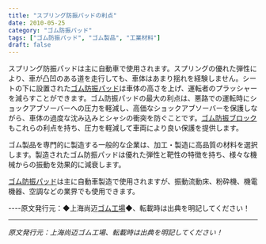 ```yaml
---
title: "スプリング防振パッドの利点"
date: 2010-05-25
category: "ゴム防振パッド"
tags: ["ゴム防振パッド", "ゴム製品", "工業材料"]
draft: false
---
```


スプリング防振パッドは主に自動車で使用されます。スプリングの優れた弾性により、車が凸凹のある道を走行しても、車体はあまり揺れを経験しません。シートの下に設置された[ゴム防振パッド](http://www.smpolymer.com/xiangjiaojianzhendian/)は車体の高さを上げ、運転者のプラッシャーを減らすことができます。ゴム防振パッドの最大の利点は、悪路での運転時にショックアブソーバーへの圧力を軽減し、高価なショックアブソーバーを保護しながら、車体の過度な沈み込みとシャシの衝突を防ぐことです。[ゴム防振ブロック](http://www.smpolymer.com/)もこれらの利点を持ち、圧力を軽減して車両により良い保護を提供します。

ゴム製品を専門的に製造する一般的な企業は、加工・製造に高品質の材料を選択します。製造されたゴム防振パッドは優れた弾性と靶性の特徴を持ち、様々な機械からの振動を効果的に減衰します。

[ゴム防振パッド](http://www.smpolymer.com/xiangjiaojianzhendian/)は主に自動車製造で使用されますが、振動流動床、粉砕機、機電機器、空調などの業界でも使用できます。

----原文発行元：◆上海尚迈[ゴム工場](http://www.smpolymer.com/)◆、転載時は出典を明記してください！

---

*原文発行元：上海尚迈ゴム工場、転載時は出典を明記してください！*